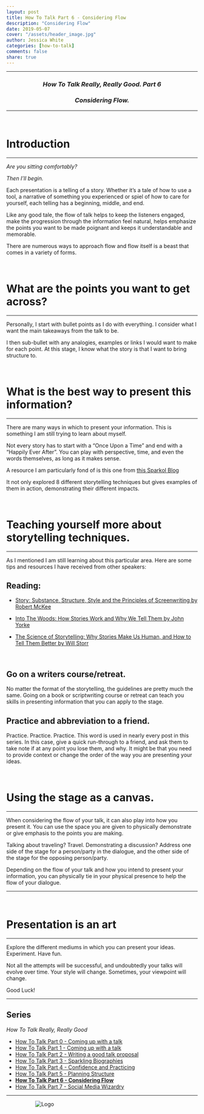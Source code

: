```yaml
---
layout: post
title: How To Talk Part 6 - Considering Flow
description: "Considering Flow"
date: 2019-05-07
cover: "/assets/header_image.jpg"
author: Jessica White
categories: [how-to-talk]
comments: false
share: true
---
```


----
<center>
<h3 class="quote"><i>How To Talk Really, Really Good. Part 6</i> </h3>
<h3 class="quote"><i>Considering Flow.</i> </h3>
</center>

---
<br/>

# Introduction
---

<p class="quote"><i>Are you sitting comfortably?</i></p>
<p class="quote"><i>Then I’ll begin.</i></p>

Each presentation is a telling of a story. Whether it’s a tale of how to use a tool, a narrative of something you experienced or spiel of how to care for yourself, each telling has a beginning, middle, and end.

Like any good tale, the flow of talk helps to keep the listeners engaged, make the progression through the information feel natural, helps emphasize the points you want to be made poignant and keeps it understandable and memorable.

There are numerous ways to approach flow and flow itself is a beast that comes in a variety of forms.

<br/>

# What are the points you want to get across?

---

Personally, I start with bullet points as I do with everything. I consider what I want the main takeaways from the talk to be.

I then sub-bullet with any analogies, examples or links I would want to make for each point. At this stage, I know what the story is that I want to bring structure to.

<br/>

# What is the best way to present this information?

---

There are many ways in which to present your information. This is something I am still trying to learn about myself.

Not every story has to start with a “Once Upon a Time” and end with a “Happily Ever After”. You can play with perspective, time, and even the words themselves, as long as it makes sense.

A resource I am particularly fond of is this one from [this Sparkol Blog](https://www.sparkol.com/en/Blog/November-2014/8-Classic-storytelling-techniques-for-engaging-presentations) 

It not only explored 8 different storytelling techniques but gives examples of them in action, demonstrating their different impacts.

<br/>

# Teaching yourself more about storytelling techniques.

---

As I mentioned I am still learning about this particular area. Here are some tips and resources I have received from other speakers:

## Reading:

- [Story: Substance, Structure, Style and the Principles of Screenwriting by Robert McKee]()

- [Into The Woods: How Stories Work and Why We Tell Them by John Yorke]()

- [The Science of Storytelling: Why Stories Make Us Human, and How to Tell Them Better by Will Storr]()

<br/>

## Go on a writers course/retreat.

No matter the format of the storytelling, the guidelines are pretty much the same. Going on a book or scriptwriting course or retreat can teach you skills in presenting information that you can apply to the stage.

## Practice and abbreviation to a friend.

Practice. Practice. Practice. This word is used in nearly every post in this series. In this case, give a quick run-through to a friend, and ask them to take note if at any point you lose them, and why. It might be that you need to provide context or change the order of the way you are presenting your ideas.

<br/>

# Using the stage as a canvas.
---

When considering the flow of your talk, it can also play into how you present it. You can use the space you are given to physically demonstrate or give emphasis to the points you are making.

Talking about traveling? Travel. Demonstrating a discussion? Address one side of the stage for a person/party in the dialogue, and the other side of the stage for the opposing person/party.

Depending on the flow of your talk and how you intend to present your information, you can physically tie in your physical presence to help the flow of your dialogue.

---

<br/>

# Presentation is an art

---
Explore the different mediums in which you can present your ideas. Experiment. Have fun.

Not all the attempts will be successful, and undoubtedly your talks will evolve over time. Your style will change. Sometimes, your viewpoint will change.

Good Luck!

--- 

## Series

_How To Talk Really, Really Good_

* <a href="{{site.baseurl}}/2019/01/07/intro-to-this-series.html">How To Talk Part 0 - Coming up with a talk</a>
* <a href="{{site.baseurl}}/2019/01/08/coming-up-with-a-talk-post.html">How To Talk Part 1 - Coming up with a talk</a>
* <a href="{{site.baseurl}}/2019/02/08/writing-a-talk-proposal-post.html">How To Talk Part 2 - Writing a good talk proposal</a>
* <a href="{{site.baseurl}}/2019/02/23/sparkling-biographies-post.html">How To Talk Part 3 - Sparkling Biographies</a>
* <a href="{{site.baseurl}}/2019/03/07/building-confidence-post.html">How To Talk Part 4 - Confidence and Practicing</a>
* <a href="{{site.baseurl}}/2019/04/13/planning-structure-post.html">How To Talk Part 5 - Planning Structure</a>
* <strong><a href="{{site.baseurl}}/2019/05/07/considering-flow-post.html">How To Talk Part 6 - Considering Flow</a></strong>
* <a href="{{site.baseurl}}/2019/10/10/social-media-wizardry.html">How To Talk Part 7 - Social Media Wizardry</a>

---

<div style="text-align:center; width:20%; margin-left: 10%;" markdown="1">
<img src="{{site.baseurl}}/assets/logo.png" alt="Logo">
</div>
